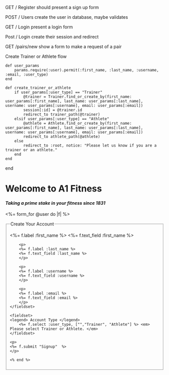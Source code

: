 GET / Register
    should present a sign up form 

POST / Users
    create the user in database, maybe validates

GET / Login
    present a login form 

Post / Login
    create their session and redirect

GET /pairs/new 
    show a form to make a request of a pair 




  
  
  
  
  
  
  
  
  
  
  
  
  
  
  
  
  
  
  
  
  
  
  
  
  
  
  
  
  
  
  
  
  
  
  
  
  
  
  
  Create Trainer or Athlete flow
  
    def user_params
        params.require(:user).permit(:first_name, :last_name, :username, :email, :user_type)
    end

    def create_trainer_or_athlete
        if user_params[:user_type] == "Trainer"
            @trainer = Trainer.find_or_create_by(first_name: user_params[:first_name], last_name: user_params[:last_name], username: user_params[:username], email: user_params[:email])
            session[:id] = @trainer.id
            redirect_to trainer_path(@trainer)
        elsif user_params[:user_type] == "Athlete"
            @athlete = Athlete.find_or_create_by(first_name: user_params[:first_name], last_name: user_params[:last_name], username: user_params[:username], email: user_params[:email])
            redirect_to athlete_path(@athlete)
        else
            redirect_to :root, notice: "Please let us know if you are a trainer or an athlete."
        end
    end
end


<h1> Welcome to A1 Fitness  </h1>
<em><h4> Taking a prime stake in your fitness since 1831 </h3></em>

<%= form_for @user do |f| %> 
    <fieldset>
    <legend> Create Your Account </legend>
        <p>
        <%= f.label :first_name %> 
        <%= f.text_field :first_name %> 
        </p>

        <p>
        <%= f.label :last_name %> 
        <%= f.text_field :last_name %>
        </p>

        <p>
        <%= f.label :username %> 
        <%= f.text_field :username %>
        </p>

        <p>
        <%= f.label :email %>
        <%= f.text_field :email %> 
        </p>
    </fieldset>

    <fieldset>
    <legend> Account Type </legend>
        <%= f.select :user_type, ["","Trainer", "Athlete"] %> <em> Please select Trainer or Athlete. </em>
    </fieldset>

    <p>
    <%= f.submit "Signup"  %>
    </p>
    
    <% end %> 